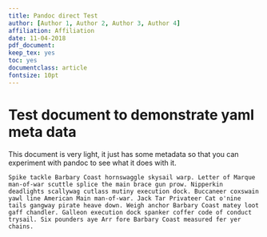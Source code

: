 ```yaml
---
title: Pandoc direct Test
author: [Author 1, Author 2, Author 3, Author 4]
affiliation: Affiliation
date: 11-04-2018
pdf_document:
keep_tex: yes
toc: yes
documentclass: article
fontsize: 10pt
---
```


# Test document to demonstrate yaml meta data

This document is very light, it just has some metadata so that you can experiment with pandoc to see what it does with it.

```comment
Spike tackle Barbary Coast hornswaggle skysail warp. Letter of Marque man-of-war scuttle splice the main brace gun prow. Nipperkin deadlights scallywag cutlass mutiny execution dock. Buccaneer coxswain yawl line American Main man-of-war. Jack Tar Privateer Cat o'nine tails gangway pirate heave down. Weigh anchor Barbary Coast matey loot gaff chandler. Galleon execution dock spanker coffer code of conduct trysail. Six pounders aye Arr fore Barbary Coast measured fer yer chains.
```
